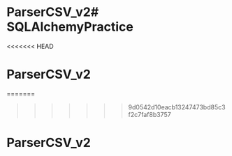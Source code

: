 # ParserCSV_v2# SQLAlchemyPractice
<<<<<<< HEAD
# ParserCSV_v2
=======
>>>>>>> 9d0542d10eacb13247473bd85c3f2c7faf8b3757
# ParserCSV_v2
